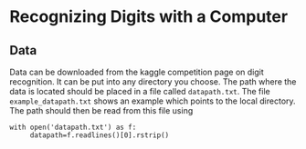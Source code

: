 # Recognizing Digits with a Computer

## Data
Data can be downloaded from the kaggle competition page on digit recognition.
It can be put into any directory you choose.
The path where the data is located should be placed in a file called `datapath.txt`.
The file `example_datapath.txt` shows an example which points to the local directory.
The path should then be read from this file using

    with open('datapath.txt') as f:
    	 datapath=f.readlines()[0].rstrip()

